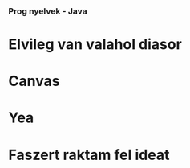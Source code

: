 ### Prog nyelvek - Java

# Elvileg van valahol diasor

# Canvas

# Yea

# Faszert raktam fel ideat

